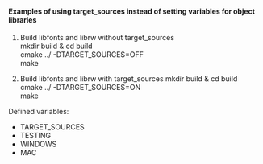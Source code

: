 #### Examples of using target_sources instead of setting variables for object libraries

1. Build libfonts and librw without target_sources  
mkdir build & cd build  
cmake ../ -DTARGET_SOURCES=OFF  
make

2. Build libfonts and librw with target_sources
mkdir build & cd build  
cmake ../ -DTARGET_SOURCES=ON  
make

Defined variables:
  * TARGET_SOURCES
  * TESTING
  * WINDOWS
  * MAC
